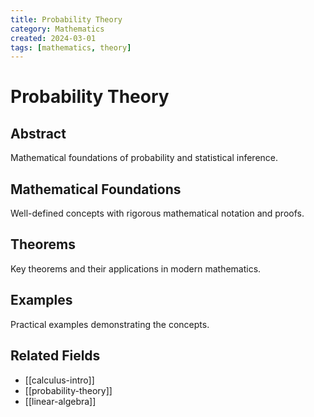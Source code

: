 ```yaml
---
title: Probability Theory
category: Mathematics
created: 2024-03-01
tags: [mathematics, theory]
---
```


# Probability Theory

## Abstract

Mathematical foundations of probability and statistical inference.

## Mathematical Foundations

Well-defined concepts with rigorous mathematical notation and proofs.

## Theorems

Key theorems and their applications in modern mathematics.

## Examples

Practical examples demonstrating the concepts.

## Related Fields

- [[calculus-intro]]
- [[probability-theory]]
- [[linear-algebra]]
